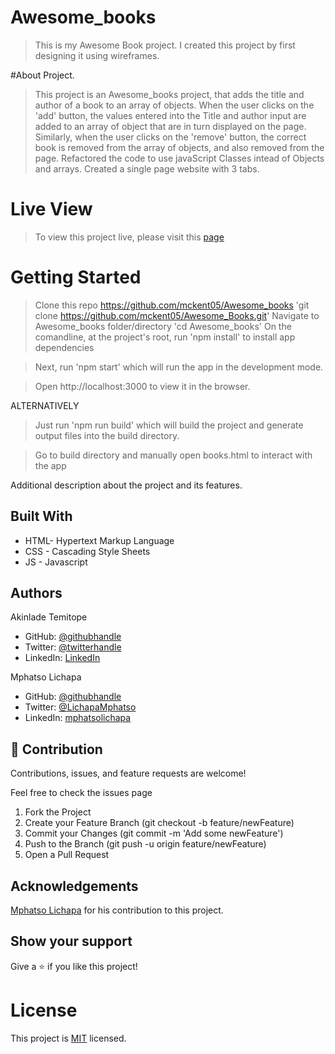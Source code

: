 # Awesome_books

> This is my Awesome Book project.
> I created this project by first designing it using wireframes.

#About Project.
> This project is an Awesome_books project, that adds the title and author of a book to an array of objects.
> When the user clicks on the 'add' button, the values entered into the Title and author input are added to an array of object that are in turn displayed on the page.
> Similarly, when the user clicks on the 'remove' button, the correct book is removed from the array of objects, and also removed from the page.
> Refactored the code to use javaScript Classes intead of Objects and arrays.
> Created a single page website with 3 tabs.
# Live View
> To view this project live, please visit this [page](https://mckent05.github.io/Awesome_books/books.html)

# Getting Started

> Clone this repo https://github.com/mckent05/Awesome_books
 'git clone https://github.com/mckent05/Awesome_Books.git'
> Navigate to Awesome_books folder/directory
  'cd Awesome_books'
> On the comandline, at the project's root, run 'npm install' to install app dependencies

> Next, run 'npm start' which will run the app in the development mode.

> Open http://localhost:3000 to view it in the browser.

ALTERNATIVELY

> Just run 'npm run build' which will build the project and generate output files into the build directory.

> Go to build directory and manually open books.html to interact with the app


Additional description about the project and its features.

## Built With

- HTML- Hypertext Markup Language
- CSS - Cascading Style Sheets
- JS - Javascript

## Authors
Akinlade Temitope

- GitHub: [@githubhandle](https://github.com/mckent05)
- Twitter: [@twitterhandle](https://twitter.com/mckent05)
- LinkedIn: [LinkedIn](https://linkedin.com/in/AkinladeTemitope)

Mphatso Lichapa
- GitHub: [@githubhandle](https://github.com/lichapa)
- Twitter: [@LichapaMphatso](https://twitter.com/LichapaMphatso)
- LinkedIn: [mphatsolichapa](https://www.linkedin.com/in/mphatsolichapa)

## 🤝 Contribution

Contributions, issues, and feature requests are welcome!

Feel free to check the issues page

1. Fork the Project
2. Create your Feature Branch (git checkout -b feature/newFeature)
3. Commit your Changes (git commit -m 'Add some newFeature')
4. Push to the Branch (git push -u origin feature/newFeature)
5. Open a Pull Request

## Acknowledgements
[Mphatso Lichapa](https://github.com/lichapa) for his contribution to this project.

## Show your support

Give a ⭐️ if you like this project!

# License
This project is [MIT](./MIT.md) licensed.
